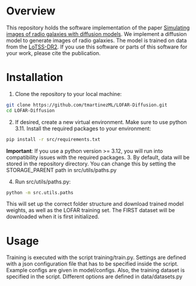 # Overview
This repository holds the software implementation of the paper [Simulating images of radio galaxies with diffusion models](https://arxiv.org/abs/2410.07794). We implement a diffusion model to generate images of radio galaxies. The model is trained on data from the [LoTSS-DR2](https://lofar-surveys.org/dr2_release.html). If you use this software or parts of this software for your work, please cite the publication.


# Installation

1. Clone the repository to your local machine:
```bash
git clone https://github.com/tmartinezML/LOFAR-Diffusion.git
cd LOFAR-Diffusion
```

2. If desired, create a new virtual environment. Make sure to use python 3.11. Install the required packages to your environment:
```bash
pip install -r src/requirements.txt
```
__Important__: If you use a python version >= 3.12, you will run into compatibility issues with the required packages. 
3. By default, data will be stored in the repository directory. You can change this by setting the STORAGE_PARENT path in  src/utils/paths.py

4. Run src/utils/paths.py:
```bash
python -m src.utils.paths
```
This will set up the correct folder structure and download trained model weights, as well as the LOFAR training set. The FIRST dataset will be downloaded when it is first initialized.

# Usage

Training is executed with the script training/train.py. Settings are defined with a json configuration file that has to be specified inside the script. Example configs are given in model/configs. Also, the training dataset is specified in the script. Different options are defined in data/datasets.py
